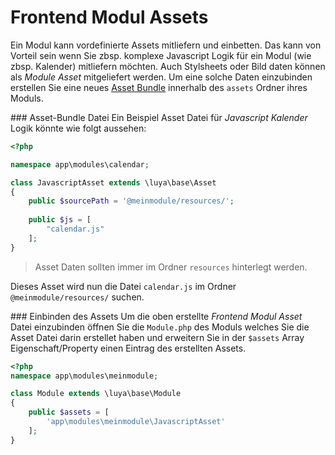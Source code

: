 Frontend Modul Assets
=========================
Ein Modul kann vordefinierte Assets mitliefern und einbetten. Das kann von Vorteil sein wenn Sie zbsp. komplexe Javascript Logik für ein Modul (wie zbsp. Kalender) mitliefern möchten. Auch Stylsheets oder Bild daten können als *Module Asset* mitgeliefert werden. Um eine solche Daten einzubinden erstellen Sie eine neues [Asset Bundle](app-assets.md) innerhalb des `assets` Ordner ihres Moduls.

### Asset-Bundle Datei
Ein Beispiel Asset Datei für *Javascript Kalender* Logik könnte wie folgt aussehen:

```php
<?php

namespace app\modules\calendar;

class JavascriptAsset extends \luya\base\Asset
{
    public $sourcePath = '@meinmodule/resources/';
    
    public $js = [
        "calendar.js"
    ];
}
```

> Asset Daten sollten immer im Ordner `resources` hinterlegt werden.

Dieses Asset wird nun die Datei `calendar.js` im Ordner `@meinmodule/resources/` suchen.

### Einbinden des Assets
Um die oben erstellte *Frontend Modul Asset* Datei einzubinden öffnen Sie die `Module.php` des Moduls welches Sie die Asset Datei darin erstellet haben und erweitern Sie in der `$assets` Array Eigenschaft/Property einen Eintrag des erstellten Assets.

```php
<?php
namespace app\modules\meinmodule;

class Module extends \luya\base\Module
{    
    public $assets = [
        'app\modules\meinmodule\JavascriptAsset'
    ];
}
```

